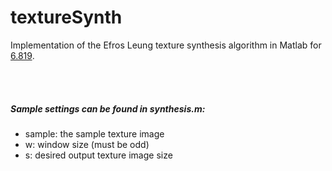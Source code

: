 # textureSynth
Implementation of the Efros Leung texture synthesis algorithm in Matlab for [6.819](http://6.869.csail.mit.edu/fa15/).

<br><br>

##### Sample settings can be found in synthesis.m:
  -  sample: the sample texture image
  -  w: window size (must be odd)
  -  s: desired output texture image size
